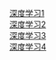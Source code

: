 [深度学习1](https://mp.weixin.qq.com/s/1dycAjwnBKQESiN3vQlhKA)<br>
[深度学习2](http://mp.weixin.qq.com/s/5xL7cAqZeCFndaM1tG7JPg)<br>
[深度学习3](http://mp.weixin.qq.com/s/sCgPDcB5S2Hm7VJ1UAmvRA)<br>
[深度学习4](http://mp.weixin.qq.com/s/48xCqHJf718JXP5euEPZxQ)<br>
